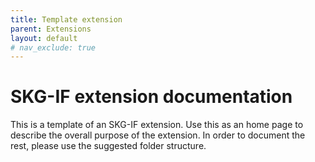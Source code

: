 ```yaml
---
title: Template extension
parent: Extensions
layout: default
# nav_exclude: true
---
```


# SKG-IF extension documentation

This is a template of an SKG-IF extension.
Use this as an home page to describe the overall purpose of the extension. 
In order to document the rest, please use the suggested folder structure.